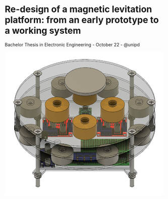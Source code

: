 # Re-design of a magnetic levitation platform: from an early prototype to a working system
Bachelor Thesis in Electronic Engineering - October 22 - @unipd

![System illustration](https://github.com/albertomors/maglev22/blob/main/model_fusion.png)
